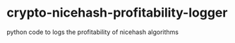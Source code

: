 # crypto-nicehash-profitability-logger
python code to logs the profitability of nicehash algorithms
